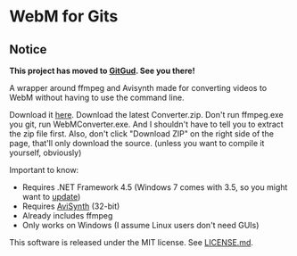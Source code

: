WebM for Gits
=============

Notice
------
**This project has moved to [GitGud](http://gitgud.io/nixx/WebMConverter). See you there!**

A wrapper around ffmpeg and Avisynth made for converting videos to WebM without having to use the command line.

Download it [here](https://github.com/nixxquality/WebMConverter/releases).
Download the latest Converter.zip.
Don't run ffmpeg.exe you git, run WebMConverter.exe.
And I shouldn't have to tell you to extract the zip file first.
Also, don't click "Download ZIP" on the right side of the page, that'll only download the source. (unless you want to compile it yourself, obviously)

Important to know:
* Requires .NET Framework 4.5 (Windows 7 comes with 3.5, so you might want to [update](http://www.microsoft.com/en-us/download/details.aspx?id=30653))
* Requires [AviSynth](http://avisynth.nl/index.php/Main_Page#Official_builds) (32-bit)
* Already includes ffmpeg
* Only works on Windows (I assume Linux users don't need GUIs)

This software is released under the MIT license. See [LICENSE.md](https://github.com/WebMBro/WebMConverter/blob/master/LICENSE.md).
